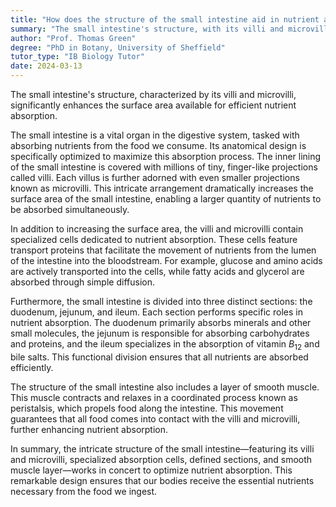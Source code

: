 ```yaml
---
title: "How does the structure of the small intestine aid in nutrient absorption?"
summary: "The small intestine's structure, with its villi and microvilli, increases surface area for efficient nutrient absorption."
author: "Prof. Thomas Green"
degree: "PhD in Botany, University of Sheffield"
tutor_type: "IB Biology Tutor"
date: 2024-03-13
---
```


The small intestine's structure, characterized by its villi and microvilli, significantly enhances the surface area available for efficient nutrient absorption.

The small intestine is a vital organ in the digestive system, tasked with absorbing nutrients from the food we consume. Its anatomical design is specifically optimized to maximize this absorption process. The inner lining of the small intestine is covered with millions of tiny, finger-like projections called villi. Each villus is further adorned with even smaller projections known as microvilli. This intricate arrangement dramatically increases the surface area of the small intestine, enabling a larger quantity of nutrients to be absorbed simultaneously.

In addition to increasing the surface area, the villi and microvilli contain specialized cells dedicated to nutrient absorption. These cells feature transport proteins that facilitate the movement of nutrients from the lumen of the intestine into the bloodstream. For example, glucose and amino acids are actively transported into the cells, while fatty acids and glycerol are absorbed through simple diffusion.

Furthermore, the small intestine is divided into three distinct sections: the duodenum, jejunum, and ileum. Each section performs specific roles in nutrient absorption. The duodenum primarily absorbs minerals and other small molecules, the jejunum is responsible for absorbing carbohydrates and proteins, and the ileum specializes in the absorption of vitamin $B_{12}$ and bile salts. This functional division ensures that all nutrients are absorbed efficiently.

The structure of the small intestine also includes a layer of smooth muscle. This muscle contracts and relaxes in a coordinated process known as peristalsis, which propels food along the intestine. This movement guarantees that all food comes into contact with the villi and microvilli, further enhancing nutrient absorption.

In summary, the intricate structure of the small intestine—featuring its villi and microvilli, specialized absorption cells, defined sections, and smooth muscle layer—works in concert to optimize nutrient absorption. This remarkable design ensures that our bodies receive the essential nutrients necessary from the food we ingest.
    